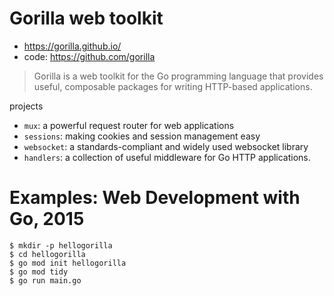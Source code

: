 # Gorilla web toolkit
* https://gorilla.github.io/
* code: https://github.com/gorilla

> Gorilla is a web toolkit for the Go programming language that provides useful, composable packages for writing HTTP-based applications.

projects
* `mux`: a powerful request router for web applications
* `sessions`: making cookies and session management easy
* `websocket`: a standards-compliant and widely used websocket library
* `handlers`: a collection of useful middleware for Go HTTP applications.

# Examples: Web Development with Go, 2015

```shell
$ mkdir -p hellogorilla
$ cd hellogorilla
$ go mod init hellogorilla
$ go mod tidy
$ go run main.go
```